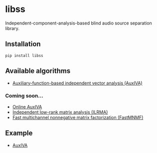 # libss
Independent-component-analysis-based blind audio source separation library.

## Installation
```
pip install libss
```

## Available algorithms
- [Auxiliary-function-based independent vector analysis (AuxIVA)](https://doi.org/10.1109/ASPAA.2011.6082320)

### Coming soon...
- [Online AuxIVA](https://doi.org/10.1109/HSCMA.2014.6843261)
- [Independent low-rank matrix analysis (ILRMA)](https://doi.org/10.1109/TASLP.2016.2577880)
- [Fast multichannel nonnegative matrix factorization (FastMNMF)](https://doi.org/10.23919/EUSIPCO.2019.8902557)

## Example
- [AuxIVA](examples/auxiva.py)
